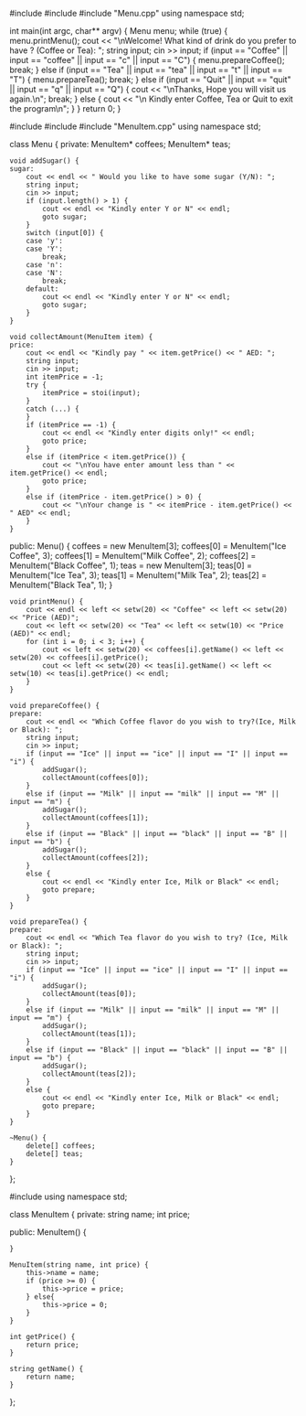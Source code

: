#include <iostream>
#include <string>
#include "Menu.cpp"
using namespace std;

int main(int argc, char** argv)
{
	Menu menu;
	while (true) {
		menu.printMenu();
		cout << "\nWelcome! What kind of drink do you prefer to have ? (Coffee or Tea): ";
		string input;
		cin >> input;
		if (input == "Coffee" || input == "coffee" || input == "c" || input == "C") {
			menu.prepareCoffee();
			break;
		}
		else if (input == "Tea" || input == "tea" || input == "t" || input == "T") {
			menu.prepareTea();
			break;
		}
		else if (input == "Quit" || input == "quit" || input == "q" || input == "Q") {
			cout << "\nThanks, Hope you will visit us again.\n";
			break;
		}
		else {
			cout << "\n Kindly enter Coffee, Tea or Quit to exit the program\n";
		}
	}
	return 0;
}

  
  #include <iostream>
#include <iomanip>
#include "MenuItem.cpp"
using namespace std;

class Menu {
private:
	MenuItem* coffees;
	MenuItem* teas;

	void addSugar() {
	sugar:
		cout << endl << " Would you like to have some sugar (Y/N): ";
		string input;
		cin >> input;
		if (input.length() > 1) {
			cout << endl << "Kindly enter Y or N" << endl;
			goto sugar;
		}
		switch (input[0]) {
		case 'y':
		case 'Y':
			break;
		case 'n':
		case 'N':
			break;
		default:
			cout << endl << "Kindly enter Y or N" << endl;
			goto sugar;
		}
	}

	void collectAmount(MenuItem item) {
	price:
		cout << endl << "Kindly pay " << item.getPrice() << " AED: ";
		string input;
		cin >> input;
		int itemPrice = -1;
		try {
			itemPrice = stoi(input);
		}
		catch (...) {
		}
		if (itemPrice == -1) {
			cout << endl << "Kindly enter digits only!" << endl;
			goto price;
		}
		else if (itemPrice < item.getPrice()) {
			cout << "\nYou have enter amount less than " << item.getPrice() << endl;
			goto price;
		}
		else if (itemPrice - item.getPrice() > 0) {
			cout << "\nYour change is " << itemPrice - item.getPrice() << " AED" << endl;
		}
	}

public:
	Menu() {
		coffees = new MenuItem[3];
		coffees[0] = MenuItem("Ice Coffee", 3);
		coffees[1] = MenuItem("Milk Coffee", 2);
		coffees[2] = MenuItem("Black Coffee", 1);
		teas = new MenuItem[3];
		teas[0] = MenuItem("Ice Tea", 3);
		teas[1] = MenuItem("Milk Tea", 2);
		teas[2] = MenuItem("Black Tea", 1);
	}

	void printMenu() {
		cout << endl << left << setw(20) << "Coffee" << left << setw(20) << "Price (AED)";
		cout << left << setw(20) << "Tea" << left << setw(10) << "Price (AED)" << endl;
		for (int i = 0; i < 3; i++) {
			cout << left << setw(20) << coffees[i].getName() << left << setw(20) << coffees[i].getPrice();
			cout << left << setw(20) << teas[i].getName() << left << setw(10) << teas[i].getPrice() << endl;
		}
	}

	void prepareCoffee() {
	prepare:
		cout << endl << "Which Coffee flavor do you wish to try?(Ice, Milk or Black): ";
		string input;
		cin >> input;
		if (input == "Ice" || input == "ice" || input == "I" || input == "i") {
			addSugar();
			collectAmount(coffees[0]);
		}
		else if (input == "Milk" || input == "milk" || input == "M" || input == "m") {
			addSugar();
			collectAmount(coffees[1]);
		}
		else if (input == "Black" || input == "black" || input == "B" || input == "b") {
			addSugar();
			collectAmount(coffees[2]);
		}
		else {
			cout << endl << "Kindly enter Ice, Milk or Black" << endl;
			goto prepare;
		}
	}

	void prepareTea() {
	prepare:
		cout << endl << "Which Tea flavor do you wish to try? (Ice, Milk or Black): ";
		string input;
		cin >> input;
		if (input == "Ice" || input == "ice" || input == "I" || input == "i") {
			addSugar();
			collectAmount(teas[0]);
		}
		else if (input == "Milk" || input == "milk" || input == "M" || input == "m") {
			addSugar();
			collectAmount(teas[1]);
		}
		else if (input == "Black" || input == "black" || input == "B" || input == "b") {
			addSugar();
			collectAmount(teas[2]);
		}
		else {
			cout << endl << "Kindly enter Ice, Milk or Black" << endl;
			goto prepare;
		}
	}

	~Menu() {
		delete[] coffees;
		delete[] teas;
	}
};



#include <string>
using namespace std;

class MenuItem {
private:
	string name;
	int price;

public:
	MenuItem() {

	}

	MenuItem(string name, int price) {
		this->name = name;
		if (price >= 0) { 
			this->price = price;
		} else{
			this->price = 0;
		}
	}

	int getPrice() {
		return price;
	}

	string getName() {
		return name;
	}
};

  
  

